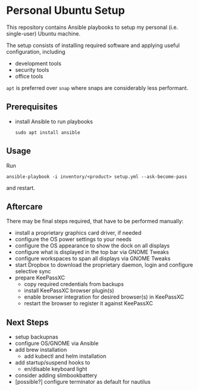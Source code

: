 # Personal Ubuntu Setup

This repository contains Ansible playbooks to setup my personal (i.e. single-user) Ubuntu machine.

The setup consists of installing required software and applying useful configuration, including

* development tools
* security tools
* office tools

`apt` is preferred over `snap` where snaps are considerably less performant.

## Prerequisites

* install Ansible to run playbooks

      sudo apt install ansible

## Usage

Run

    ansible-playbook -i inventory/<product> setup.yml --ask-become-pass

and restart.

## Aftercare

There may be final steps required, that have to be performed manually:

* install a proprietary graphics card driver, if needed
* configure the OS power settings to your needs
* configure the OS appearance to show the dock on all displays
* configure what is displayed in the top bar via GNOME Tweaks
* configure workspaces to span all displays via GNOME Tweaks
* start Dropbox to download the proprietary daemon, login and configure selective sync
* prepare KeePassXC
  * copy required credentials from backups
  * install KeePassXC browser plugin(s)
  * enable browser integration for desired browser(s) in KeePassXC
  * restart the browser to register it against KeePassXC

## Next Steps

* setup backupnas
* configure OS/GNOME via Ansible
* add brew installation
  * add kubectl and helm installation
* add startup/suspend hooks to
  * en/disable keyboard light
* consider adding slimbookbattery
* [possible?] configure terminator as default for nautilus
